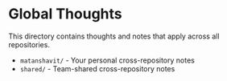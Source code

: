 # Global Thoughts

This directory contains thoughts and notes that apply across all repositories.

- `matanshavit/` - Your personal cross-repository notes
- `shared/` - Team-shared cross-repository notes
